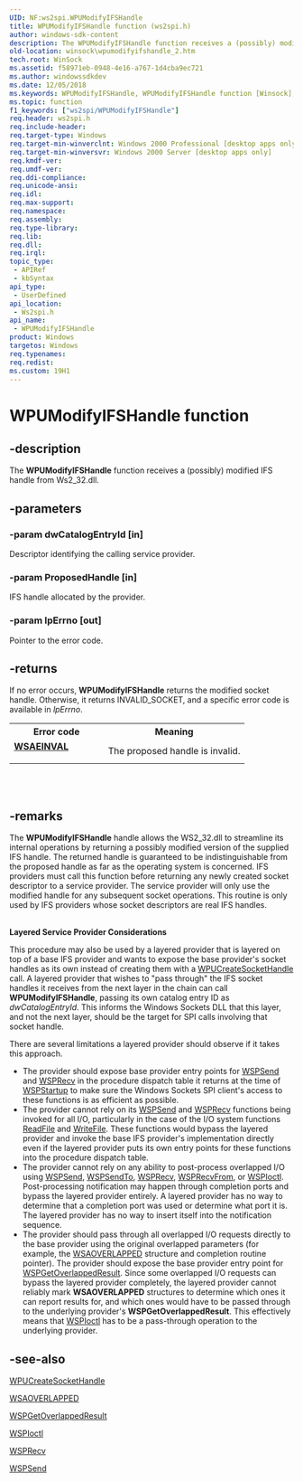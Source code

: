 ```yaml
---
UID: NF:ws2spi.WPUModifyIFSHandle
title: WPUModifyIFSHandle function (ws2spi.h)
author: windows-sdk-content
description: The WPUModifyIFSHandle function receives a (possibly) modified IFS handle from Ws2_32.dll.
old-location: winsock\wpumodifyifshandle_2.htm
tech.root: WinSock
ms.assetid: f58971eb-0948-4e16-a767-1d4cba9ec721
ms.author: windowssdkdev
ms.date: 12/05/2018
ms.keywords: WPUModifyIFSHandle, WPUModifyIFSHandle function [Winsock], _win32_wpumodifyifshandle_2, winsock.wpumodifyifshandle_2, ws2spi/WPUModifyIFSHandle
ms.topic: function
f1_keywords: ["ws2spi/WPUModifyIFSHandle"]
req.header: ws2spi.h
req.include-header: 
req.target-type: Windows
req.target-min-winverclnt: Windows 2000 Professional [desktop apps only]
req.target-min-winversvr: Windows 2000 Server [desktop apps only]
req.kmdf-ver: 
req.umdf-ver: 
req.ddi-compliance: 
req.unicode-ansi: 
req.idl: 
req.max-support: 
req.namespace: 
req.assembly: 
req.type-library: 
req.lib: 
req.dll: 
req.irql: 
topic_type:
 - APIRef
 - kbSyntax
api_type:
 - UserDefined
api_location:
 - Ws2spi.h
api_name:
 - WPUModifyIFSHandle
product: Windows
targetos: Windows
req.typenames: 
req.redist: 
ms.custom: 19H1
---
```


# WPUModifyIFSHandle function


## -description


The 
<b>WPUModifyIFSHandle</b> function receives a (possibly) modified IFS handle from Ws2_32.dll.


## -parameters




### -param dwCatalogEntryId [in]

Descriptor identifying the calling service provider.


### -param ProposedHandle [in]

IFS handle allocated by the provider.


### -param lpErrno [out]

Pointer to the error code.


## -returns



If no error occurs, 
<b>WPUModifyIFSHandle</b> returns the modified socket handle. Otherwise, it returns INVALID_SOCKET, and a specific error code is available in <i>lpErrno</i>.



<table>
<tr>
<th>Error code</th>
<th>Meaning</th>
</tr>
<tr>
<td width="40%">
<dl>
<dt><b><a href="https://docs.microsoft.com/windows/desktop/WinSock/windows-sockets-error-codes-2">WSAEINVAL</a></b></dt>
</dl>
</td>
<td width="60%">
The proposed handle is invalid.

</td>
</tr>
</table>
 


<div> </div>





## -remarks



The 
<b>WPUModifyIFSHandle</b> handle allows the WS2_32.dll to streamline its internal operations by returning a possibly modified version of the supplied IFS handle. The returned handle is guaranteed to be indistinguishable from the proposed handle as far as the operating system is concerned. IFS providers must call this function before returning any newly created socket descriptor to a service provider. The service provider will only use the modified handle for any subsequent socket operations. This routine is only used by IFS providers whose socket descriptors are real IFS handles.


<div> </div><b>Layered Service Provider Considerations</b>

This procedure may also be used by a layered provider that is layered on top of a base IFS provider and wants to expose the base provider's socket handles as its own instead of creating them with a 
<a href="https://docs.microsoft.com/windows/desktop/api/ws2spi/nf-ws2spi-wpucreatesockethandle">WPUCreateSocketHandle</a> call. A layered provider that wishes to "pass through" the IFS socket handles it receives from the next layer in the chain can call 
<b>WPUModifyIFSHandle</b>, passing its own catalog entry ID as <i>dwCatalogEntryId</i>. This informs the Windows Sockets DLL that this layer, and not the next layer, should be the target for SPI calls involving that socket handle.

There are several limitations a layered provider should observe if it takes this approach.

<ul>
<li>The provider should expose base provider entry points for 
<a href="https://docs.microsoft.com/previous-versions/windows/hardware/network/ff566316(v=vs.85)">WSPSend</a> and 
<a href="https://docs.microsoft.com/previous-versions/windows/hardware/network/ff566309(v=vs.85)">WSPRecv</a> in the procedure dispatch table it returns at the time of 
<a href="https://docs.microsoft.com/windows/desktop/api/ws2spi/nf-ws2spi-wspstartup">WSPStartup</a> to make sure the Windows Sockets SPI client's access to these functions is as efficient as possible.</li>
<li>The provider cannot rely on its 
<a href="https://docs.microsoft.com/previous-versions/windows/hardware/network/ff566316(v=vs.85)">WSPSend</a> and 
<a href="https://docs.microsoft.com/previous-versions/windows/hardware/network/ff566309(v=vs.85)">WSPRecv</a> functions being invoked for all I/O, particularly in the case of the I/O system functions <a href="https://docs.microsoft.com/windows/desktop/api/fileapi/nf-fileapi-readfile">ReadFile</a> and <a href="https://docs.microsoft.com/windows/desktop/api/fileapi/nf-fileapi-writefile">WriteFile</a>. These functions would bypass the layered provider and invoke the base IFS provider's implementation directly even if the layered provider puts its own entry points for these functions into the procedure dispatch table.</li>
<li>The provider cannot rely on any ability to post-process overlapped I/O using 
<a href="https://docs.microsoft.com/previous-versions/windows/hardware/network/ff566316(v=vs.85)">WSPSend</a>, 
<a href="https://docs.microsoft.com/previous-versions/windows/desktop/legacy/ms742291(v=vs.85)">WSPSendTo</a>, 
<a href="https://docs.microsoft.com/previous-versions/windows/hardware/network/ff566309(v=vs.85)">WSPRecv</a>, 
<a href="https://docs.microsoft.com/previous-versions/windows/desktop/legacy/ms742287(v=vs.85)">WSPRecvFrom</a>, or 
<a href="https://docs.microsoft.com/previous-versions/windows/hardware/network/ff566296(v=vs.85)">WSPIoctl</a>. Post-processing notification may happen through completion ports and bypass the layered provider entirely. A layered provider has no way to determine that a completion port was used or determine what port it is. The layered provider has no way to insert itself into the notification sequence.</li>
<li>The provider should pass through all overlapped I/O requests directly to the base provider using the original overlapped parameters (for example, the 
<a href="https://docs.microsoft.com/windows/desktop/api/winsock2/ns-winsock2-_wsaoverlapped">WSAOVERLAPPED</a> structure and completion routine pointer). The provider should expose the base provider entry point for 
<a href="https://docs.microsoft.com/windows/desktop/api/ws2spi/nc-ws2spi-lpwspgetoverlappedresult">WSPGetOverlappedResult</a>. Since some overlapped I/O requests can bypass the layered provider completely, the layered provider cannot reliably mark 
<b>WSAOVERLAPPED</b> structures to determine which ones it can report results for, and which ones would have to be passed through to the underlying provider's 
<b>WSPGetOverlappedResult</b>. This effectively means that 
<a href="https://docs.microsoft.com/previous-versions/windows/hardware/network/ff566296(v=vs.85)">WSPIoctl</a> has to be a pass-through operation to the underlying provider.</li>
</ul>



## -see-also




<a href="https://docs.microsoft.com/windows/desktop/api/ws2spi/nf-ws2spi-wpucreatesockethandle">WPUCreateSocketHandle</a>



<a href="https://docs.microsoft.com/windows/desktop/api/winsock2/ns-winsock2-_wsaoverlapped">WSAOVERLAPPED</a>



<a href="https://docs.microsoft.com/windows/desktop/api/ws2spi/nc-ws2spi-lpwspgetoverlappedresult">WSPGetOverlappedResult</a>



<a href="https://docs.microsoft.com/previous-versions/windows/hardware/network/ff566296(v=vs.85)">WSPIoctl</a>



<a href="https://docs.microsoft.com/previous-versions/windows/hardware/network/ff566309(v=vs.85)">WSPRecv</a>



<a href="https://docs.microsoft.com/previous-versions/windows/hardware/network/ff566316(v=vs.85)">WSPSend</a>
 

 

